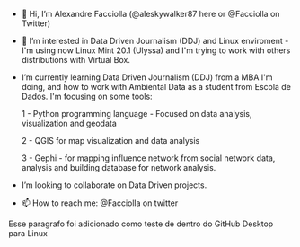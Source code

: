 - 👋 Hi, I’m Alexandre Facciolla (@aleskywalker87 here or @Facciolla on Twitter)
- 👀 I’m interested in Data Driven Journalism (DDJ) and Linux enviroment - I'm using now Linux Mint 20.1 (Ulyssa) and I'm trying to work with others distributions with Virtual Box.

- I’m currently learning Data Driven Journalism (DDJ) from a MBA I'm doing, and how to work with Ambiental Data as a student from Escola de Dados.
    I'm focusing on some tools:<p>
        1 - Python programming language
            - Focused on data analysis, visualization and geodata<p>
        2 - QGIS for map visualization and data analysis<p>
        3 - Gephi - for mapping influence network from social network data, analysis and building database for network analysis.

- I’m looking to collaborate on Data Driven projects.
- 📫 How to reach me: @Facciolla on twitter

<!---
aleskywalker87/aleskywalker87 is a ✨ special ✨ repository because its `README.md` (this file) appears on your GitHub profile.
You can click the Preview link to take a look at your changes.
--->
<p> Esse paragrafo foi adicionado como teste de dentro do GitHub Desktop para Linux </p>
